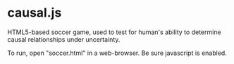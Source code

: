 # causal.js

HTML5-based soccer game, used to test for human's ability to determine causal relationships under uncertainty.

To run, open "soccer.html" in a web-browser. Be sure javascript is enabled.

